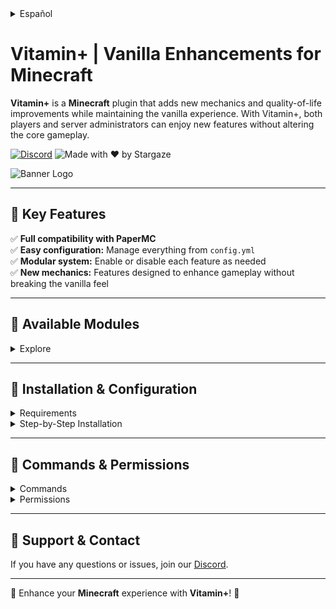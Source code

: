 <details><summary>Español</summary>

# Vitamin+ | Vanilla Enhancements for Minecraft

**Vitamin+** es un plugin para **Minecraft** que añade nuevas mecánicas y mejoras de calidad de vida manteniendo la esencia vanilla. Con Vitamin+, tanto jugadores como administradores pueden disfrutar de nuevas funcionalidades sin alterar la jugabilidad original.

[![Discord](https://img.shields.io/discord/1079917552588816484?label=Discord&logo=discord&logoColor=white&color=FFA500&style=for-the-badge)](https://erosmari.com/discord)  ![Hecho con ❤️ por Stargaze](https://img.shields.io/badge/Made%20with-%E2%9D%A4%EF%B8%8F%20by%20stargaze-FFA500?style=for-the-badge)

![Banner Logo](https://cdn.modrinth.com/data/wKw0THQX/images/2a588e8eda6a2dba50af9305e97d5f60679817b6.png)

---

## 🍊 Características Principales

✅ **Compatibilidad total con PaperMC**  
✅ **Fácil configuración:** Controla todo desde `config.yml`  
✅ **Sistema modular:** Activa o desactiva cada función según tus necesidades  
✅ **Nuevas mecánicas:** Funcionalidades diseñadas para potenciar la jugabilidad sin alterar la esencia vanilla

---

## 💊 Módulos Disponibles

<details>
  <summary>Explorar</summary>

- **Auto Tool:** Cambia automáticamente a la mejor herramienta al romper bloques o atacar a entidades.
- **Carry On:** Usa `Shift + Clic derecho (mano vacía)` para transportar entidades y cofres.
- **Custom Recipes:** Agrega nuevas recetas al juego para fabricar ítems que no se pueden fabricar de forma habitual.
- **Double Jump:** Permite un segundo salto al presionar dos veces la barra espaciadora.
- **Elevator:** Puedes fabricar un ascensor para teletransporte de forma vertical.
- **Elytra Armor:** La Elytra otorga protección similar a una pechera de Netherite (configurable).
- **Enchants Back:** Recupera encantamientos al desencantar con libros vacíos en el inventario (configurable).
- **Fire Aspect On Tools:** Puedes utilizar el yunque para meter el encantamiento de `Aspecto Ígneo I/II` en las herramientas y fundir de forma autómatica los drops. El `nivel I` tiene una probabilidad del 40% y el `nivel II` tiene una probabilidad del 100%.
- **Invisible Item Frames:** Cambia la visibilidad de marcos de ítems con `Clic derecho (mano vacía)`.
- **Leaf Decay:** Las hojas desaparecen más rápido al cortar el tronco (configurable).
- **Pet Protection:** Evita que las mascotas sean dañadas de forma accidental por sus dueños.
- **Player XP to Books:** Convierte tu XP en libros con `Shift + Clic derecho` con un libro vacío.
- **Seed Replanter:** Recolecta y replanta cultivos con un `Clic derecho`.
- **Silk Spawners:** Obtén spawners al minarlos con `Silk Touch`.
- **Sponge with Lava:** Las esponjas pueden absorber lava.
- **Totem from Inventory:** El Totem de Inmortalidad funciona desde el inventario.
- **Void Totem:** El Totem de Inmortalidad se activa en el vacío.
- **TP to Bed with Compass:** Usa una brújula para teletransportarte a tu punto de reaparición (configurable).
- **Unlock All Recipes:** Desbloquea todas las recetas al entrar al servidor.
- **Tree Vein Miner:** Talado masivo de árboles con el encantamiento `Eficiencia V`.
- **Vein Miner:** Minería en vena con herramientas con el encantamiento `Eficiencia V`.
- **Villager Follow Emeralds:** Los aldeanos siguen a los jugadores con esmeraldas en la mano.
- **Wall Jump:** Usa `Shift` para impulsarte o deslizarte desde las paredes (configurable).

</details>

---

## 📌 Instalación y Configuración

<details>
  <summary>Requisitos</summary>

- **Minecraft:** Servidor PaperMC **1.21 o superior**
- **Java:** Versión **21 o superior**

</details>

<details>
  <summary>Instalación Paso a Paso</summary>

### 1️⃣ Descargar el Plugin

Descarga la última versión de **Vitamin+** desde [Modrinth](https://modrinth.com/plugin/vitamin).

### 2️⃣ Instalación

1. **Sube el archivo** `Vitamin.jar` a la carpeta `plugins/` de tu servidor.
2. **Reinicia el servidor** para generar los archivos de configuración.
3. **Verifica la instalación** revisando la consola; debería aparecer un mensaje de confirmación.

### 3️⃣ Configuración Inicial

1. Accede a `plugins/Vitamin/` en tu servidor.
2. Edita `config.yml` para personalizar los módulos.
3. Guarda los cambios y recarga el plugin con `/vitamin reload`.

</details>

---

## 🔑 Comandos y Permisos

<details>
  <summary>Comandos</summary>

| Comando                                     | Descripción                              |
|---------------------------------------------|------------------------------------------|
| `/vitamin module <módulo> <enable/disable>` | Activa o desactiva un módulo específico. |
| `/vitamin reload`                           | Recarga la configuración del plugin.     |

</details>

<details>
  <summary>Permisos</summary>

| Permiso          | Descripción                                   |
|------------------|-----------------------------------------------|
| `vitamin.use`    | Permite el uso de comandos de Vitamin+.       |
| `vitamin.module` | Permite modificar el estado de los módulos.   |
| `vitamin.reload` | Permite recargar la configuración del plugin. |

</details> 

---

## 💬 Soporte y Contacto

Si tienes dudas o encuentras algún problema, únete a nuestro [Discord](https://erosmari.com/discord).

---

💊 ¡Mejora tu experiencia en **Minecraft** con **Vitamin+**! 💊

</details>

# Vitamin+ | Vanilla Enhancements for Minecraft

**Vitamin+** is a **Minecraft** plugin that adds new mechanics and quality-of-life improvements while maintaining the vanilla experience. With Vitamin+, both players and server administrators can enjoy new features without altering the core gameplay.

[![Discord](https://img.shields.io/discord/1079917552588816484?label=Discord&logo=discord&logoColor=white&color=FFA500&style=for-the-badge)](https://erosmari.com/discord)  ![Made with ❤️ by Stargaze](https://img.shields.io/badge/Made%20with-%E2%9D%A4%EF%B8%8F%20by%20stargaze-FFA500?style=for-the-badge)

![Banner Logo](https://cdn.modrinth.com/data/wKw0THQX/images/2a588e8eda6a2dba50af9305e97d5f60679817b6.png)

---

## 🍊 Key Features

✅ **Full compatibility with PaperMC**  
✅ **Easy configuration:** Manage everything from `config.yml`  
✅ **Modular system:** Enable or disable each feature as needed  
✅ **New mechanics:** Features designed to enhance gameplay without breaking the vanilla feel

---

## 💊 Available Modules

<details>
  <summary>Explore</summary>

- **Auto Tool:** Automatically switches to the best tool when breaking blocks or attacking entities.
- **Carry On:** Use `Shift + Right-Click (empty hand)` to carry entities and chests.
- **Custom Recipes:** Adds new crafting recipes for items that are not normally craftable.
- **Double Jump:** Allows a second jump when pressing the spacebar twice.
- **Elevator:** Create a teleporting elevator for vertical movement.
- **Elytra Armor:** Elytra provides protection similar to Netherite chestplates (configurable).
- **Enchants Back:** Recover enchantments when disenchanting using empty books in your inventory (configurable).
- **Fire Aspect On Tools:** You can use an anvil to apply `Fire Aspect I/II` to tools. It auto-smelts drops when breaking blocks. `Level I` has a 40% chance, while `Level II` has a 100% chance.
- **Invisible Item Frames:** Toggle the visibility of item frames with `Right-Click (empty hand)`.
- **Leaf Decay:** Leaves disappear faster when cutting down trees (configurable).
- **Pet Protection:** Prevents pets from being accidentally damaged by their owners.
- **Player XP to Books:** Convert your XP into books by `Shift + Right-Clicking` with an empty book.
- **Seed Replanter:** Harvest and replant crops with a `Right-Click`.
- **Silk Spawners:** Obtain spawners when mining them with `Silk Touch`.
- **Sponge with Lava:** Sponges can now absorb lava.
- **Totem from Inventory:** The Totem of Undying works from anywhere in your inventory.
- **Void Totem:** The Totem of Undying activates when falling into the void.
- **TP to Bed with Compass:** Use a compass to teleport to your spawn point (configurable).
- **Unlock All Recipes:** Unlock all crafting recipes upon joining the server.
- **Tree Vein Miner:** Chop down entire trees when using `Efficiency V` tools.
- **Vein Miner:** Mine connected ores in a vein using `Efficiency V` tools.
- **Villager Follow Emeralds:** Villagers follow players holding emeralds.
- **Wall Jump:** Use `Shift` to propel yourself or slide off walls (configurable).

</details>

---

## 📌 Installation & Configuration

<details>
  <summary>Requirements</summary>

- **Minecraft:** PaperMC Server **1.21 or higher**
- **Java:** Version **21 or higher**

</details>

<details>
  <summary>Step-by-Step Installation</summary>

### 1️⃣ Download the Plugin

Download the latest version of **Vitamin+** from [Modrinth](https://modrinth.com/plugin/vitamin).

### 2️⃣ Install on Your Server

1. **Upload the** `Vitamin.jar` file to your server's `plugins/` folder.
2. **Restart the server** to generate the configuration files.
3. **Verify the installation** by checking the console for a confirmation message.

### 3️⃣ Initial Configuration

1. Navigate to `plugins/Vitamin/` on your server.
2. Edit `config.yml` to customize the modules.
3. Save your changes and reload the plugin with `/vitamin reload`.

</details>

---

## 🔑 Commands & Permissions

<details>
  <summary>Commands</summary>

| Command                                     | Description                            |
|---------------------------------------------|----------------------------------------|
| `/vitamin module <module> <enable/disable>` | Enables or disables a specific module. |
| `/vitamin reload`                           | Reloads the plugin configuration.      |

</details>

<details>
  <summary>Permissions</summary>

| Permission       | Description                                |
|------------------|--------------------------------------------|
| `vitamin.use`    | Allows the use of Vitamin+ commands.       |
| `vitamin.module` | Grants permission to modify module states. |
| `vitamin.reload` | Allows reloading the plugin configuration. |

</details> 

---

## 💬 Support & Contact

If you have any questions or issues, join our [Discord](https://erosmari.com/discord).

---

💊 Enhance your **Minecraft** experience with **Vitamin+**! 💊